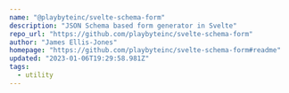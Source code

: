 ```yaml
---
name: "@playbyteinc/svelte-schema-form"
description: "JSON Schema based form generator in Svelte"
repo_url: "https://github.com/playbyteinc/svelte-schema-form"
author: "James Ellis-Jones"
homepage: "https://github.com/playbyteinc/svelte-schema-form#readme"
updated: "2023-01-06T19:29:58.981Z"
tags: 
  - utility
---
```

